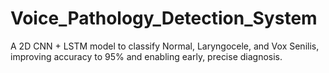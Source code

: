 # Voice_Pathology_Detection_System
A 2D CNN + LSTM model to classify Normal, Laryngocele, and Vox Senilis, improving accuracy to 95% and enabling early, precise diagnosis.
